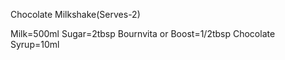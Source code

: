 Chocolate Milkshake(Serves-2)

Milk=500ml
Sugar=2tbsp
Bournvita or Boost=1/2tbsp
Chocolate Syrup=10ml